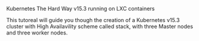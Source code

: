 Kubernetes The Hard Way v15.3 running on LXC containers

This tutoreal will guide you though the creation of a Kubernetes v15.3 cluster with High Availavility scheme called stack, with three Master nodes and three worker nodes. 

